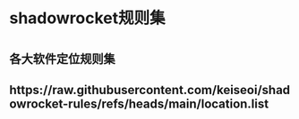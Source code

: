 <h1>shadowrocket规则集<h1>
<h2>各大软件定位规则集<h2>
<a herf>https://raw.githubusercontent.com/keiseoi/shadowrocket-rules/refs/heads/main/location.list<a>
